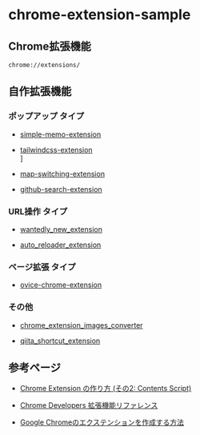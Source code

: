 # chrome-extension-sample

## Chrome拡張機能  

`chrome://extensions/`

## 自作拡張機能

### ポップアップ タイプ

- [simple-memo-extension](https://github.com/cti1650/simple-memo-extension)  

- [tailwindcss-extension](https://github.com/cti1650/tailwindcss-extension)  
]
- [map-switching-extension](https://github.com/cti1650/map-switching-extension)  

- [github-search-extension](https://github.com/cti1650/github-search-extension)  


### URL操作 タイプ

- [wantedly_new_extension](https://github.com/cti1650/wantedly_new_extension)  

- [auto_reloader_extension](https://github.com/cti1650/auto_reloader_extension)  


### ページ拡張 タイプ

- [ovice-chrome-extension](https://github.com/cti1650/ovice-chrome-extension)  


### その他

- [chrome_extension_images_converter](https://github.com/cti1650/chrome_extension_images_converter)  

- [qiita_shortcut_extension](https://github.com/cti1650/qiita_shortcut_extension)  


## 参考ページ

- [Chrome Extension の作り方 (その2: Contents Script)](https://qiita.com/sakaimo/items/6b7b464de4bdcad18802)  
- [Chrome Developers 拡張機能リファレンス](https://developer.chrome.com/docs/extensions/reference/)  

- [Google Chromeのエクステンションを作成する方法](https://ajike.github.io/build-chrome-extension/)
